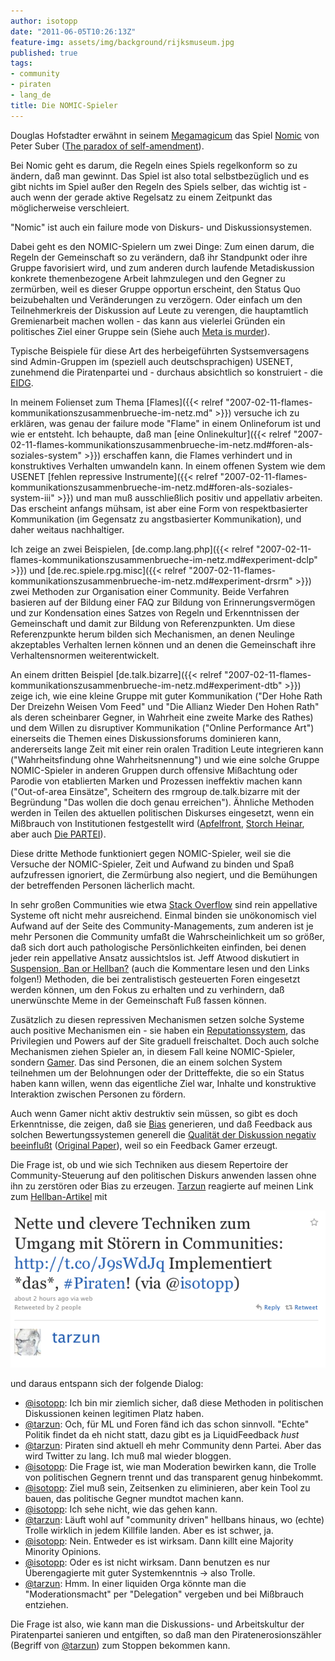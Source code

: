 ```yaml
---
author: isotopp
date: "2011-06-05T10:26:13Z"
feature-img: assets/img/background/rijksmuseum.jpg
published: true
tags:
- community
- piraten
- lang_de
title: Die NOMIC-Spieler
---
```

Douglas Hofstadter erwähnt in seinem
[Megamagicum](http://www.amazon.de/Metamagicum-Fragen-Essenz-Geist-Struktur/dp/360895774X)
das Spiel [Nomic](http://en.wikipedia.org/wiki/Nomic) von Peter Suber 
([The paradox of self-amendment](http://www.earlham.edu/~peters/writing/psa/)).

Bei Nomic geht es darum, die Regeln eines Spiels regelkonform so zu ändern,
daß man gewinnt. Das Spiel ist also total selbstbezüglich und es gibt nichts
im Spiel außer den Regeln des Spiels selber, das wichtig ist - auch wenn der
gerade aktive Regelsatz zu einem Zeitpunkt das möglicherweise verschleiert.

"Nomic" ist auch ein failure mode von Diskurs- und Diskussionsystemen. 

Dabei geht es den NOMIC-Spielern um zwei Dinge: Zum einen darum, die Regeln der
Gemeinschaft so zu verändern, daß ihr Standpunkt oder ihre Gruppe
favorisiert wird, und zum anderen durch laufende Metadiskussion konkrete
themenbezogene Arbeit lahmzulegen und den Gegner zu zermürben, weil es
dieser Gruppe opportun erscheint, den Status Quo beizubehalten und
Veränderungen zu verzögern. Oder einfach um den Teilnehmerkreis der
Diskussion auf Leute zu verengen, die hauptamtlich Gremienarbeit machen
wollen - das kann aus vielerlei Gründen ein politisches Ziel einer Gruppe
sein (Siehe auch 
[Meta is murder](http://www.codinghorror.com/blog/2009/07/meta-is-murder.html)).

Typische Beispiele für diese Art des herbeigeführten Systsemversagens sind
Admin-Gruppen im (speziell auch deutschsprachigen) USENET, zunehmend die
Piratenpartei und - durchaus absichtlich so konstruiert - die
[EIDG](http://de.wikipedia.org/wiki/Enquete-Kommission_Internet_und_digitale_Gesellschaft).

In meinem Folienset zum Thema
[Flames]({{< relref "2007-02-11-flames-kommunikationszusammenbrueche-im-netz.md" >}}) versuche ich zu
erklären, was genau der failure mode "Flame" in einem Onlineforum ist und
wie er entsteht. Ich behaupte, daß man 
[eine Onlinekultur]({{< relref "2007-02-11-flames-kommunikationszusammenbrueche-im-netz.md#foren-als-soziales-system" >}}) erschaffen
kann, die Flames verhindert und in konstruktives Verhalten umwandeln kann.
In einem offenen System wie dem USENET 
[fehlen repressive Instrumente]({{< relref "2007-02-11-flames-kommunikationszusammenbrueche-im-netz.md#foren-als-soziales-system-iii" >}}) und man muß
ausschließlich positiv und appellativ arbeiten. Das erscheint anfangs
mühsam, ist aber eine Form von respektbasierter Kommunikation (im Gegensatz
zu angstbasierter Kommunikation), und daher weitaus nachhaltiger.

Ich zeige an zwei Beispielen,
[de.comp.lang.php]({{< relref "2007-02-11-flames-kommunikationszusammenbrueche-im-netz.md#experiment-dclp" >}}) und
[de.rec.spiele.rpg.misc]({{< relref "2007-02-11-flames-kommunikationszusammenbrueche-im-netz.md#experiment-drsrm" >}})
zwei Methoden zur Organisation einer Community. Beide Verfahren basieren auf
der Bildung einer FAQ zur Bildung von Erinnerungsvermögen und zur
Kondensation eines Satzes von Regeln und Erkenntnissen der Gemeinschaft und
damit zur Bildung von Referenzpunkten. Um diese Referenzpunkte herum bilden
sich Mechanismen, an denen Neulinge akzeptables Verhalten lernen können und
an denen die Gemeinschaft ihre Verhaltensnormen weiterentwickelt.

An einem dritten Beispiel
[de.talk.bizarre]({{< relref "2007-02-11-flames-kommunikationszusammenbrueche-im-netz.md#experiment-dtb" >}}) zeige
ich, wie eine kleine Gruppe mit guter Kommunikation ("Der Hohe Rath Der
Dreizehn Weisen Vom Feed" und "Die Allianz Wieder Den Hohen Rath" als deren
scheinbarer Gegner, in Wahrheit eine zweite Marke des Rathes) und dem Willen
zu disruptiver Kommunikation ("Online Performance Art") einerseits die
Themen eines Diskussionsforums dominieren kann, andererseits lange Zeit mit
einer rein oralen Tradition Leute integrieren kann ("Wahrheitsfindung ohne
Wahrheitsnennung") und wie eine solche Gruppe NOMIC-Spieler in anderen
Gruppen durch offensive Mißachtung oder Parodie von etablierten Marken und
Prozessen ineffektiv machen kann ("Out-of-area Einsätze", Scheitern des
rmgroup de.talk.bizarre mit der Begründung "Das wollen die doch genau
erreichen"). Ähnliche Methoden werden in Teilen des aktuellen politischen
Diskurses eingesetzt, wenn ein Mißbrauch von Institutionen festgestellt wird
([Apfelfront](http://de.wikipedia.org/wiki/Front_Deutscher_%C3%84pfel),
[Storch Heinar](http://de.wikipedia.org/wiki/Storch_Heinar), aber auch 
[Die PARTEI](http://de.wikipedia.org/wiki/Partei_f%C3%BCr_Arbeit,_Rechtsstaat,_Tierschutz,_Elitenf%C3%B6rderung_und_basisdemokratische_Initiative)).

Diese dritte Methode funktioniert gegen NOMIC-Spieler, weil sie die Versuche
der NOMIC-Spieler, Zeit und Aufwand zu binden und Spaß aufzufressen
ignoriert, die Zermürbung also negiert, und die Bemühungen der betreffenden
Personen lächerlich macht.

In sehr großen Communities wie etwa 
[Stack Overflow](http://stackoverflow.com/) sind rein appellative Systeme oft nicht
mehr ausreichend. Einmal binden sie unökonomisch viel Aufwand auf der Seite
des Community-Managements, zum anderen ist je mehr Personen die Community
umfaßt die Wahrscheinlichkeit um so größer, daß sich dort auch pathologische
Persönlichkeiten einfinden, bei denen jeder rein appellative Ansatz
aussichtslos ist. Jeff Atwood diskutiert in 
[Suspension, Ban or Hellban?](http://www.codinghorror.com/blog/2011/06/suspension-ban-or-hellban.html)
(auch die Kommentare lesen und den Links folgen!) Methoden, die bei
zentralistisch gesteuerten Foren eingesetzt werden können, um den Fokus zu
erhalten und zu verhindern, daß unerwünschte Meme in der Gemeinschaft Fuß
fassen können.

Zusätzlich zu diesen repressiven Mechanismen setzen solche Systeme auch
positive Mechanismen ein - sie haben ein
[Reputationssystem](http://blog.stackoverflow.com/2010/10/membership-has-its-privileges/),
das Privilegien und Powers auf der Site graduell freischaltet. Doch auch
solche Mechanismen ziehen Spieler an, in diesem Fall keine NOMIC-Spieler,
sondern
[Gamer](http://www.techdirt.com/articles/20110517/16574414306/is-influence-number-is-it-based-twitter.shtml).
Das sind Personen, die an einem solchen System teilnehmen um der Belohnungen
oder der Dritteffekte, die so ein Status haben kann willen, wenn das
eigentliche Ziel war, Inhalte und konstruktive Interaktion zwischen Personen
zu fördern.

Auch wenn Gamer nicht aktiv destruktiv sein müssen, so gibt es doch
Erkenntnisse, die zeigen, daß sie
[Bias](http://www.technologyreview.com/web/23477/?a=f) generieren, und daß
Feedback aus solchen Bewertungssystemen generell die 
[Qualität der Diskussion negativ beeinflußt](http://arstechnica.com/science/news/2011/05/following-the-crowd-undermines-its-wisdom.ars)
([Original Paper](http://www.pnas.org/content/108/22/9020)), weil so ein
Feedback Gamer erzeugt.

Die Frage ist, ob und wie sich Techniken aus diesem Repertoire der
Community-Steuerung auf den politischen Diskurs anwenden lassen ohne ihn zu
zerstören oder Bias zu erzeugen. 
[Tarzun](http://twitter.com/tarzun)
reagierte auf meinen Link zum
[Hellban-Artikel](http://www.codinghorror.com/blog/2011/06/suspension-ban-or-hellban.html)
mit

![](/uploads/hellban-tweet.png)

und daraus entspann sich der folgende Dialog:

- [@isotopp](https://twitter.com/isotopp/status/77311584967475200): Ich bin
  mir ziemlich sicher, daß diese Methoden in politischen Diskussionen keinen
  legitimen Platz haben.
- [@tarzun](https://twitter.com/tarzun/status/77312183461085184): Och, für
  ML und Foren fänd ich das schon sinnvoll. "Echte" Politik findet da eh
  nicht statt, dazu gibt es ja LiquidFeedback *hust*
- [@tarzun](https://twitter.com/tarzun/status/77313413642072064): Piraten
  sind aktuell eh mehr Community denn Partei. Aber das wird Twitter zu lang.
  Ich muß mal wieder bloggen.
- [@isotopp](https://twitter.com/isotopp/status/77313644395900929): Die
  Frage ist, wie man Moderation bewirken kann, die Trolle von politischen
  Gegnern trennt und das transparent genug hinbekommt.
- [@isotopp](https://twitter.com/isotopp/status/77313764088758272): Ziel muß
  sein, Zeitsenken zu eliminieren, aber kein Tool zu bauen, das politische
  Gegner mundtot machen kann.
- [@isotopp](https://twitter.com/isotopp/status/77313802374365184): Ich sehe
  nicht, wie das gehen kann.
- [@tarzun](https://twitter.com/tarzun/status/77314452390809600): Läuft wohl
  auf "community driven" hellbans hinaus, wo (echte) Trolle wirklich in
  jedem Killfile landen. Aber es ist schwer, ja.
- [@isotopp](https://twitter.com/isotopp/status/77318305253294082): Nein.
  Entweder es ist wirksam. Dann killt eine Majority Minority Opinions.
- [@isotopp](https://twitter.com/isotopp/status/77318463462453248): Oder es
  ist nicht wirksam. Dann benutzen es nur Überengagierte mit guter
  Systemkenntnis -> also Trolle.
- [@tarzun](https://twitter.com/tarzun/status/77321438075424768): Hmm. In
  einer liquiden Orga könnte man die "Moderationsmacht" per "Delegation"
  vergeben und bei Mißbrauch entziehen.

Die Frage ist also, wie kann man die Diskussions- und Arbeitskultur der
Piratenpartei sanieren und entgiften, so daß man den Piratenerosionszähler
(Begriff von [@tarzun](https://twitter.com/tarzun/status/77096494607503362))
zum Stoppen bekommen kann.
